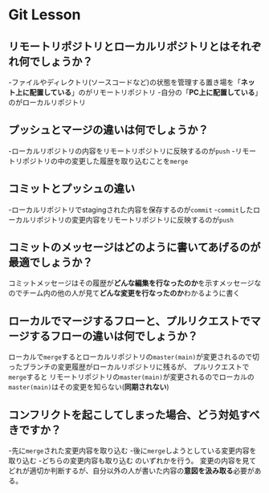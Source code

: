 # Git Lesson

## リモートリポジトリとローカルリポジトリとはそれぞれ何でしょうか？

-ファイルやディレクトリ(ソースコードなど)の状態を管理する置き場を「**ネット上に配置している**」のがリモートリポジトリ
-自分の「**PC上に配置している**」のがローカルリポジトリ

## プッシュとマージの違いは何でしょうか？

-ローカルリポジトリの内容をリモートリポジトリに反映するのが`push`
-リモートリポジトリの中の変更した履歴を取り込むことを`merge`

## コミットとプッシュの違い

-ローカルリポジトリでstagingされた内容を保存するのが`commit`
-`commit`したローカルリポジトリの変更内容をリモートリポジトリに反映するのが`push`

## コミットのメッセージはどのように書いてあげるのが最適でしょうか？

コミットメッセージはその履歴が**どんな編集を行なったのか**を示すメッセージなのでチーム内の他の人が見て**どんな変更を行なったのか**わかるように書く

## ローカルでマージするフローと、プルリクエストでマージするフローの違いは何でしょうか？

ローカルで`merge`するとローカルリポジトリの`master(main)`が変更されるので切ったブランチの変更履歴がローカルリポジトリに残るが、
プルリクエストで`merge`すると
リモートリポジトリの`master(main)`が変更されるのでローカルの`master(main)`はその変更を知らない(**同期されない**)

## コンフリクトを起こしてしまった場合、どう対処すべきですか？

-先に`merge`された変更内容を取り込む
-後に`merge`しようとしている変更内容を取り込む
-どちらの変更内容も取り込む
のいずれかを行う。
変更の内容を見てどれが適切か判断するが、自分以外の人が書いた内容の**意図を汲み取る**必要がある。